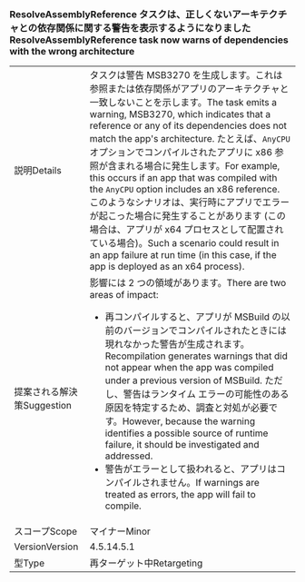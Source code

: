 ### <a name="resolveassemblyreference-task-now-warns-of-dependencies-with-the-wrong-architecture"></a><span data-ttu-id="7ddc0-101">ResolveAssemblyReference タスクは、正しくないアーキテクチャとの依存関係に関する警告を表示するようになりました</span><span class="sxs-lookup"><span data-stu-id="7ddc0-101">ResolveAssemblyReference task now warns of dependencies with the wrong architecture</span></span>

|   |   |
|---|---|
|<span data-ttu-id="7ddc0-102">説明</span><span class="sxs-lookup"><span data-stu-id="7ddc0-102">Details</span></span>|<span data-ttu-id="7ddc0-103">タスクは警告 MSB3270 を生成します。これは参照または依存関係がアプリのアーキテクチャと一致しないことを示します。</span><span class="sxs-lookup"><span data-stu-id="7ddc0-103">The task emits a warning, MSB3270, which indicates that a reference or any of its dependencies does not match the app's architecture.</span></span> <span data-ttu-id="7ddc0-104">たとえば、<code>AnyCPU</code> オプションでコンパイルされたアプリに x86 参照が含まれる場合に発生します。</span><span class="sxs-lookup"><span data-stu-id="7ddc0-104">For example, this occurs if an app that was compiled with the <code>AnyCPU</code> option includes an x86 reference.</span></span> <span data-ttu-id="7ddc0-105">このようなシナリオは、実行時にアプリでエラーが起こった場合に発生することがあります (この場合は、アプリが x64 プロセスとして配置されている場合)。</span><span class="sxs-lookup"><span data-stu-id="7ddc0-105">Such a scenario could result in an app failure at run time (in this case, if the app is deployed as an x64 process).</span></span>|
|<span data-ttu-id="7ddc0-106">提案される解決策</span><span class="sxs-lookup"><span data-stu-id="7ddc0-106">Suggestion</span></span>|<span data-ttu-id="7ddc0-107">影響には 2 つの領域があります。</span><span class="sxs-lookup"><span data-stu-id="7ddc0-107">There are two areas of impact:</span></span><ul><li><span data-ttu-id="7ddc0-108">再コンパイルすると、アプリが MSBuild の以前のバージョンでコンパイルされたときには現れなかった警告が生成されます。</span><span class="sxs-lookup"><span data-stu-id="7ddc0-108">Recompilation generates warnings that did not appear when the app was compiled under a previous version of MSBuild.</span></span> <span data-ttu-id="7ddc0-109">ただし、警告はランタイム エラーの可能性のある原因を特定するため、調査と対処が必要です。</span><span class="sxs-lookup"><span data-stu-id="7ddc0-109">However, because the warning identifies a possible source of runtime failure, it should be investigated and addressed.</span></span></li><li><span data-ttu-id="7ddc0-110">警告がエラーとして扱われると、アプリはコンパイルされません。</span><span class="sxs-lookup"><span data-stu-id="7ddc0-110">If warnings are treated as errors, the app will fail to compile.</span></span></li></ul>|
|<span data-ttu-id="7ddc0-111">スコープ</span><span class="sxs-lookup"><span data-stu-id="7ddc0-111">Scope</span></span>|<span data-ttu-id="7ddc0-112">マイナー</span><span class="sxs-lookup"><span data-stu-id="7ddc0-112">Minor</span></span>|
|<span data-ttu-id="7ddc0-113">Version</span><span class="sxs-lookup"><span data-stu-id="7ddc0-113">Version</span></span>|<span data-ttu-id="7ddc0-114">4.5.1</span><span class="sxs-lookup"><span data-stu-id="7ddc0-114">4.5.1</span></span>|
|<span data-ttu-id="7ddc0-115">型</span><span class="sxs-lookup"><span data-stu-id="7ddc0-115">Type</span></span>|<span data-ttu-id="7ddc0-116">再ターゲット中</span><span class="sxs-lookup"><span data-stu-id="7ddc0-116">Retargeting</span></span>|

